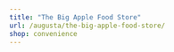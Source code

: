 ```yaml
---
title: "The Big Apple Food Store"
url: /augusta/the-big-apple-food-store/
shop: convenience
---
```

